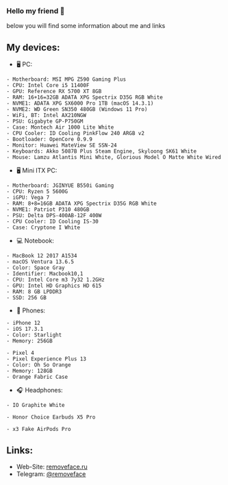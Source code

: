 ### Hello my friend 👋
below you will find some information about me and links

## My devices:
- 🖥 PC:
```
- Motherboard: MSI MPG Z590 Gaming Plus
- CPU: Intel Core i5 11400F
- GPU: Reference RX 5700 XT 8GB
- RAM: 16+16=32GB ADATA XPG Spectrix D35G RGB White
- NVME1: ADATA XPG SX6000 Pro 1TB (macOS 14.3.1)
- NVME2: WD Green SN350 480GB (Windows 11 Pro)
- WiFi, BT: Intel AX210NGW
- PSU: Gigabyte GP-P750GM
- Case: Montech Air 1000 Lite White
- CPU Cooler: ID Cooling PinkFlow 240 ARGB v2
- Bootloader: OpenCore 0.9.9
- Monitor: Huawei MateView SE SSN-24
- Keyboards: Akko 5087B Plus Steam Engine, Skyloong SK61 White
- Mouse: Lamzu Atlantis Mini White, Glorious Model O Matte White Wired
```

- 🖥 Mini ITX PC:
```
- Motherboard: JGINYUE B550i Gaming
- CPU: Ryzen 5 5600G
- iGPU: Vega 7
- RAM: 8+8=16GB ADATA XPG Spectrix D35G RGB White
- NVME1: Patriot P310 480GB
- PSU: Delta DPS-400AB-12F 400W 
- CPU Cooler: ID Cooling IS-30
- Case: Cryptone I White
```
- 💻 Notebook:
```
- MacBook 12 2017 A1534
- macOS Ventura 13.6.5
- Color: Space Gray
- Identifier: Macbook10,1
- CPU: Intel Core m3 7y32 1.2GHz
- GPU: Intel HD Graphics HD 615
- RAM: 8 GB LPDDR3
- SSD: 256 GB
```

- 📱 Phones:
```
- iPhone 12 
- iOS 17.3.1
- Color: Starlight
- Memory: 256GB
```
```
- Pixel 4 
- Pixel Experience Plus 13
- Color: Oh So Orange
- Memory: 128GB
- Orange Fabric Case
```

- 🎧 Headphones:
```
- IO Graphite White
```
```
- Honor Choice Earbuds X5 Pro
```
```
- x3 Fake AirPods Pro
```

## Links:
- Web-Site: [removeface.ru](https://removeface.ru)
- Telegram: [@removeface](https://t.me/removeface)
